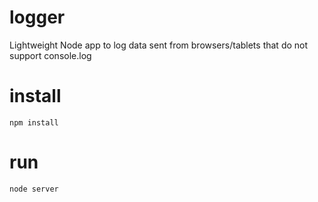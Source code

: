 logger
======

Lightweight Node app to log data sent from browsers/tablets that do not support console.log

install
======
    npm install
run
=====
    node server
